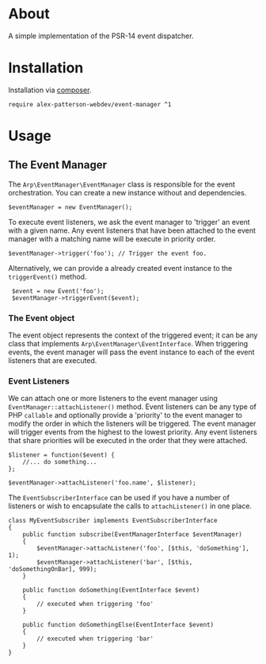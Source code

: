 
# About

A simple implementation of the PSR-14 event dispatcher.

# Installation

Installation via [composer](https://getcomposer.org).

    require alex-patterson-webdev/event-manager ^1
    
# Usage

## The Event Manager

The `Arp\EventManager\EventManager` class is responsible for the event orchestration. You can create a new instance without and dependencies.

    $eventManager = new EventManager();
 
To execute event listeners, we ask the event manager to 'trigger' an event with a given name. Any event listeners that have been attached 
to the event manager with a matching name will be execute in priority order.

    $eventManager->trigger('foo'); // Trigger the event foo.
    
Alternatively, we can provide a already created event instance to the `triggerEvent()` method.
     
     $event = new Event('foo');
     $eventManager->triggerEvent($event);
     
### The Event object        

The event object represents the context of the triggered event; it can be any class that implements `Arp\EventManager\EventInterface`. When triggering events,
the event manager will pass the event instance to each of the event listeners that are executed.  
    
### Event Listeners

We can attach one or more listeners to the event manager using `EventManager::attachListener()` method. Event listeners can be any type of PHP `callable`
and optionally provide a 'priority' to the event manager to modify the order in which the listeners will be triggered. The event manager will trigger events 
from the highest to the lowest priority. Any event listeners that share priorities will be executed in the order that they were attached.

    $listener = function($event) {
        //... do something...
    };
    
    $eventManager->attachListener('foo.name', $listener);
    
The `EventSubscriberInterface` can be used if you have a number of listeners or wish to encapsulate the calls to `attachListener()` in one place.

    class MyEventSubscriber implements EventSubscriberInterface
    {
        public function subscribe(EventManagerInterface $eventManager)
        {
            $eventManager->attachListener('foo', [$this, 'doSomething'], 1);
            $eventManager->attachListener('bar', [$this, 'doSomethingOnBar], 999);
        }
        
        public function doSomething(EventInterface $event)
        {
            // executed when triggering 'foo'
        }
        
        public function doSomethingElse(EventInterface $event)
        {
            // executed when triggering 'bar'
        }
    }    